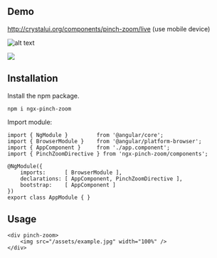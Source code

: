 ## Demo
http://crystalui.org/components/pinch-zoom/live (use mobile device)

![alt text](http://crystalui.org/assets/img/qr-pinch-zoom.png)

![](http://crystalui.org/assets/img/pinch-zoom-animated-example.gif)

## Installation

Install the npm package.

    npm i ngx-pinch-zoom
        
Import module:

    import { NgModule }         from '@angular/core';
    import { BrowserModule }    from '@angular/platform-browser';
    import { AppComponent }     from './app.component';
    import { PinchZoomDirective } from 'ngx-pinch-zoom/components';
     
    @NgModule({
        imports:      [ BrowserModule ],
        declarations: [ AppComponent, PinchZoomDirective ],
        bootstrap:    [ AppComponent ]
    })
    export class AppModule { } 

## Usage
    
    <div pinch-zoom>
        <img src="/assets/example.jpg" width="100%" />
    </div>